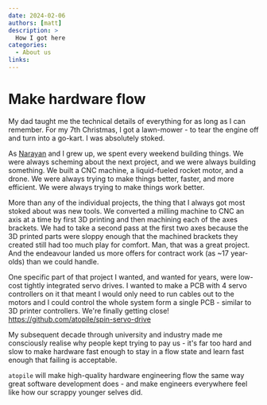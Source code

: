 ```yaml
---
date: 2024-02-06
authors: [matt]
description: >
  How I got here
categories:
  - About us
links:
---
```


# Make hardware flow

My dad taught me the technical details of everything for as long as I can remember. For my 7th Christmas, I got a lawn-mower - to tear the engine off and turn into a go-kart. I was absolutely stoked.

As [Narayan](/blog/posts/narayans-story) and I grew up, we spent every weekend building things. We were always scheming about the next project, and we were always building something. We built a CNC machine, a liquid-fueled rocket motor, and a drone. We were always trying to make things better, faster, and more efficient. We were always trying to make things work better.

More than any of the individual projects, the thing that I always got most stoked about was new tools. We converted a milling machine to CNC an axis at a time by first 3D printing and then machining each of the axes brackets. We had to take a second pass at the first two axes because the 3D printed parts were sloppy enough that the machined brackets they created still had too much play for comfort.
Man, that was a great project. And the endeavour landed us more offers for contract work (as ~17 year-olds) than we could handle.

One specific part of that project I wanted, and wanted for years, were low-cost tightly integrated servo drives. I wanted to make a PCB with 4 servo controllers on it that meant I would only need to run cables out to the motors and I could control the whole system form a single PCB - similar to 3D printer controllers. We're finally getting close! https://github.com/atopile/spin-servo-drive

My subsequent decade through university and industry made me consciously realise why people kept trying to pay us - it's far too hard and slow to make hardware fast enough to stay in a flow state and learn fast enough that failing is acceptable.

`atopile` will make high-quality hardware engineering flow the same way great software development does - and make engineers everywhere feel like how our scrappy younger selves did.
